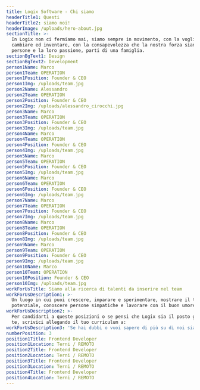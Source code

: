 ```yaml
---
title: Logix Software - Chi siamo
headerTitle1: Questi
headerTitle2: siamo noi!
headerImage: /uploads/hero-about.jpg
sectionTitle: >-
  In Logix non ci fermiamo mai, siamo sempre in movimento, con la voglia di
  cambiare ed inventare, con la consapevolezza che la nostra forza siano le
  persone e la loro passione, parti di una famiglia.
sectionBgText1: Design
sectionBgText2: Development
person1Name: Marco
person1Team: OPERATION
person1Position: Founder & CEO
person1Img: /uploads/team.jpg
person2Name: Alessandro
person2Team: OPERATION
person2Position: Founder & CEO
person2Img: /uploads/alessandro_cirocchi.jpg
person3Name: Marco
person3Team: OPERATION
person3Position: Founder & CEO
person3Img: /uploads/team.jpg
person4Name: Marco
person4Team: OPERATION
person4Position: Founder & CEO
person4Img: /uploads/team.jpg
person5Name: Marco
person5Team: OPERATION
person5Position: Founder & CEO
person5Img: /uploads/team.jpg
person6Name: Marco
person6Team: OPERATION
person6Position: Founder & CEO
person6Img: /uploads/team.jpg
person7Name: Marco
person7Team: OPERATION
person7Position: Founder & CEO
person7Img: /uploads/team.jpg
person8Name: Marco
person8Team: OPERATION
person8Position: Founder & CEO
person8Img: /uploads/team.jpg
person9Name: Marco
person9Team: OPERATION
person9Position: Founder & CEO
person9Img: /uploads/team.jpg
person10Name: Marco
person10Team: OPERATION
person10Position: Founder & CEO
person10Img: /uploads/team.jpg
workForUsTitle: Siamo alla ricerca di talenti da inserire nel team
workForUsDescription1: >-
  Un luogo in cui puoi crescere, imparare e sperimentare, mostrare il tuo vero
  potenziale, conoscere persone simpatiche e lavorare con il buon umore.
workForUsDescription2: >-
  Per candidarti a queste posizioni o se pensi che Logix sia il posto giusto per
  te, scrivici allegando il tuo curriculum a:
workForUsDescription3: 'Se hai dubbi o vuoi sapere di più su di noi siamo a tua disposizione:)'
numberPosition: 3
position1Title: Frontend Developer
position1Location: Terni / REMOTO
position2Title: Frontend Developer
position2Location: Terni / REMOTO
position3Title: Frontend Developer
position3Location: Terni / REMOTO
position4Title: Frontend Developer
position4Location: Terni / REMOTO
---
```


